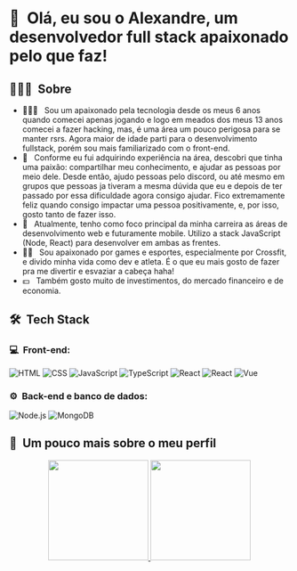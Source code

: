 <h1>👋 &nbsp;Olá, eu sou o Alexandre, um desenvolvedor full stack apaixonado pelo que faz!</h1>
<p align="center">


</p>

<h2> 👨🏻‍💻 &nbsp;Sobre </h2>

- 👨🏻‍💻 &nbsp; Sou um apaixonado pela tecnologia desde os meus 6 anos quando comecei apenas jogando e logo em meados dos meus 13 anos comecei a fazer hacking, mas, é uma área um pouco perigosa para se manter rsrs. Agora maior de idade parti para o desenvolvimento fullstack, porém sou mais familiarizado com o front-end.
- 💚 &nbsp; Conforme eu fui adquirindo experiência na área, descobri que tinha uma paixão: compartilhar meu conhecimento, e ajudar as pessoas por meio dele. Desde então, ajudo pessoas pelo discord, ou até mesmo em grupos que pessoas ja tiveram a mesma dúvida que eu e depois de ter passado por essa dificuldade agora consigo ajudar. Fico extremamente feliz quando consigo impactar uma pessoa positivamente, e, por isso, gosto tanto de fazer isso.
- 🚀 &nbsp; Atualmente, tenho como foco principal da minha carreira as áreas de desenvolvimento web e futuramente mobile. Utilizo a stack JavaScript (Node, React) para desenvolver em ambas as frentes.
- 🏋️‍♀️ &nbsp; Sou apaixonado por games e esportes, especialmente por Crossfit, e divido minha vida como dev e atleta. É o que eu mais gosto de fazer pra me divertir e esvaziar a cabeça haha!
- 💵 &nbsp; Também gosto muito de investimentos, do mercado financeiro e de economia.

<h2> 🛠 &nbsp;Tech Stack</h2>
<h3>💻 &nbsp;Front-end:</h3>

![HTML](https://img.shields.io/badge/-HTML-333333?style=flat&logo=HTML5)
![CSS](https://img.shields.io/badge/-CSS-333333?style=flat&logo=CSS3&logoColor=1572B6)
![JavaScript](https://img.shields.io/badge/-JavaScript-333333?style=flat&logo=javascript)
![TypeScript](https://img.shields.io/badge/-TypeScript-333333?style=flat&logo=typescript&logoColor=2D79C7)
![React](https://img.shields.io/badge/-React-333333?style=flat&logo=react)
![React](https://img.shields.io/badge/-React%20Native-333333?style=flat&logo=react)
![Vue](https://img.shields.io/badge/-Vue-333333?style=flat&logo=vue.js)

<h3>⚙️ &nbsp;Back-end e banco de dados:</h3>

![Node.js](https://img.shields.io/badge/-Node.js-333333?style=flat&logo=node.js)
![MongoDB](https://img.shields.io/badge/-MongoDB-333333?style=flat&logo=mongodb)

<h2>🚀 &nbsp;Um pouco mais sobre o meu perfil</h2>

<div align="center">
   <a href="https://github.com/alexandrejuniorc">
   <img height="180em" src="https://github-readme-stats.vercel.app/api?username=alexandrejuniorc&show_icons=true&theme=react&include_all_commits=true&count_private=true"/>
   <img height="180em" src="https://github-readme-stats.vercel.app/api/top-langs/?username=alexandrejuniorc&layout=compact&langs_count=7&theme=react"/>
 </div>
